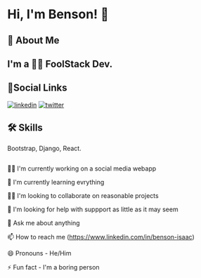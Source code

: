 
# Hi, I'm Benson! 👋




## 🚀 About Me

## I'm a 👩‍💻 FoolStack Dev.


## 🔗Social Links

[![linkedin](https://img.shields.io/badge/linkedin-0a66c2?style=for-the-badge&logo=linkedin&logoColor=white)](https://www.linkedin.com/)
[![twitter](https://img.shields.io/badge/twitter-1d9bf0?style=for-the-badge&logo=twitter&logoColor=white)](https://twitter.com/)


## 🛠 Skills
Bootstrap, Django, React.

## 
👩‍💻 I'm currently working on a social media webapp

🧠 I'm currently learning evrything

👯‍♀️ I'm looking to collaborate on reasonable projects

🤔 I'm looking for help with suppport as little as it may seem

💬 Ask me about anything

📫 How to reach me (https://www.linkedin.com/in/benson-isaac)

😄 Pronouns - He/Him

⚡️ Fun fact - I'm a boring person


